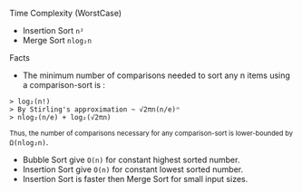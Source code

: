 Time Complexity (WorstCase)
- Insertion Sort `n²`
- Merge Sort `nlog₂n`  

Facts
- The minimum number of comparisons needed to sort any n items using a comparison-sort is :
```
> log₂(n!)
> By Stirling's approximation ~ √2πn(n/e)ⁿ
> nlog₂(n/e) + log₂(√2πn)
```
  <sub>Thus, the number of comparisons necessary for any comparison-sort is lower-bounded by</sub> `Ω(nlog₂n)`.
- Bubble Sort give `O(n)` for constant highest sorted number.
- Insertion Sort give `O(n)` for constant lowest sorted number.
- Insertion Sort is faster then Merge Sort for small input sizes.
